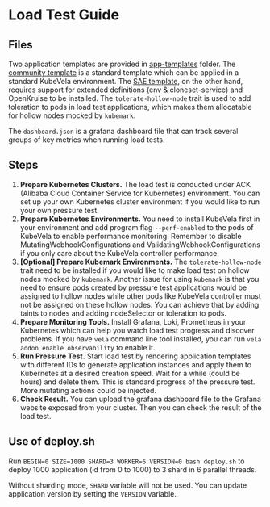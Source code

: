 # Load Test Guide

## Files

Two application templates are provided in [app-templates](./app-templates) folder. The [community template](app-templates/community.yaml) is a standard template which can be applied in a standard KubeVela environment. The [SAE template](app-templates/sae.yaml), on the other hand, requires support for extended definitions (env & cloneset-service) and OpenKruise to be installed. The `tolerate-hollow-node` trait is used to add toleration to pods in load test applications, which makes them allocatable for hollow nodes mocked by `kubemark`.

The `dashboard.json` is a grafana dashboard file that can track several groups of key metrics when running load tests.

## Steps

1. **Prepare Kubernetes Clusters.** The load test is conducted under ACK (Alibaba Cloud Container Service for Kubernetes) environment. You can set up your own Kubernetes cluster environment if you would like to run your own pressure test. 
2. **Prepare Kubernetes Environments.** You need to install KubeVela first in your environment and add program flag `--perf-enabled` to the pods of KubeVela to enable performance monitoring. Remember to disable MutatingWebhookConfigurations and ValidatingWebhookConfigurations if you only care about the KubeVela controller performance.
3. **[Optional] Prepare Kubemark Environments.** The `tolerate-hollow-node` trait need to be installed if you would like to make load test on hollow nodes mocked by `kubemark`. Another issue for using `kubemark` is that you need to ensure pods created by pressure test applications would be assigned to hollow nodes while other pods like KubeVela controller must not be assigned on these hollow nodes. You can achieve that by adding taints to nodes and adding nodeSelector or toleration to pods.  
4. **Prepare Monitoring Tools.** Install Grafana, Loki, Prometheus in your Kubernetes which can help you watch load test progress and discover problems. If you have `vela` command line tool installed, you can run `vela addon enable observability` to enable it.
5. **Run Pressure Test.** Start load test by rendering application templates with different IDs to generate application instances and apply them to Kubernetes at a desired creation speed. Wait for a while (could be hours) and delete them. This is standard progress of the pressure test. More mutating actions could be injected.
6. **Check Result.** You can upload the grafana dashboard file to the Grafana website exposed from your cluster. Then you can check the result of the load test.

## Use of deploy.sh

Run `BEGIN=0 SIZE=1000 SHARD=3 WORKER=6 VERSION=0 bash deploy.sh` to deploy 1000 application (id from 0 to 1000) to 3 shard in 6 parallel threads.

Without sharding mode, `SHARD` variable will not be used. You can update application version by setting the `VERSION` variable.  
